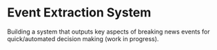 # Event Extraction System

Building a system that outputs key aspects of breaking news events for quick/automated decision making (work in progress).
